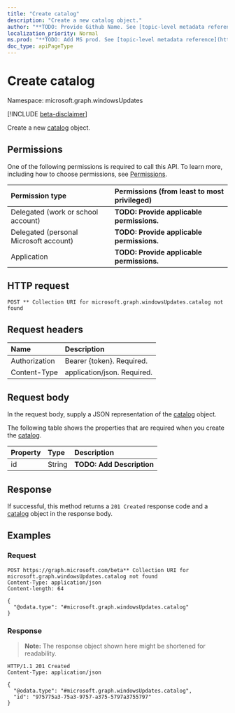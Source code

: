 ```yaml
---
title: "Create catalog"
description: "Create a new catalog object."
author: "**TODO: Provide Github Name. See [topic-level metadata reference](https://msgo.azurewebsites.net/add/document/guidelines/metadata.html#topic-level-metadata)**"
localization_priority: Normal
ms.prod: "**TODO: Add MS prod. See [topic-level metadata reference](https://msgo.azurewebsites.net/add/document/guidelines/metadata.html#topic-level-metadata)**"
doc_type: apiPageType
---
```


# Create catalog
Namespace: microsoft.graph.windowsUpdates

[!INCLUDE [beta-disclaimer](../../includes/beta-disclaimer.md)]

Create a new [catalog](../resources/windowsupdates-catalog.md) object.

## Permissions
One of the following permissions is required to call this API. To learn more, including how to choose permissions, see [Permissions](/graph/permissions-reference).

|Permission type|Permissions (from least to most privileged)|
|:---|:---|
|Delegated (work or school account)|**TODO: Provide applicable permissions.**|
|Delegated (personal Microsoft account)|**TODO: Provide applicable permissions.**|
|Application|**TODO: Provide applicable permissions.**|

## HTTP request

<!-- {
  "blockType": "ignored"
}
-->
``` http
POST ** Collection URI for microsoft.graph.windowsUpdates.catalog not found
```

## Request headers
|Name|Description|
|:---|:---|
|Authorization|Bearer {token}. Required.|
|Content-Type|application/json. Required.|

## Request body
In the request body, supply a JSON representation of the [catalog](../resources/windowsupdates-catalog.md) object.

The following table shows the properties that are required when you create the [catalog](../resources/windowsupdates-catalog.md).

|Property|Type|Description|
|:---|:---|:---|
|id|String|**TODO: Add Description**|



## Response

If successful, this method returns a `201 Created` response code and a [catalog](../resources/windowsupdates-catalog.md) object in the response body.

## Examples

### Request
<!-- {
  "blockType": "request",
  "name": "create_catalog_from_"
}
-->
``` http
POST https://graph.microsoft.com/beta** Collection URI for microsoft.graph.windowsUpdates.catalog not found
Content-Type: application/json
Content-length: 64

{
  "@odata.type": "#microsoft.graph.windowsUpdates.catalog"
}
```


### Response
>**Note:** The response object shown here might be shortened for readability.
<!-- {
  "blockType": "response",
  "truncated": true,
  "@odata.type": "microsoft.graph.windowsUpdates.catalog"
}
-->
``` http
HTTP/1.1 201 Created
Content-Type: application/json

{
  "@odata.type": "#microsoft.graph.windowsUpdates.catalog",
  "id": "975775a3-75a3-9757-a375-5797a3755797"
}
```

